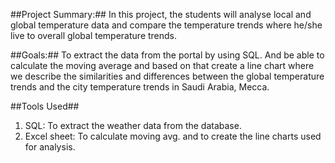 ##Project Summary:##
In this project, the students will analyse local and global temperature data and compare the
temperature trends where he/she live to overall global temperature trends.

##Goals:##
To extract the data from the portal by using SQL. And be able to calculate the moving average
and based on that create a line chart where we describe the similarities and differences between
the global temperature trends and the city temperature trends in Saudi Arabia, Mecca.

##Tools Used##
1. SQL: To extract the weather data from the database.
2. Excel sheet: To calculate moving avg. and to create the line charts used for analysis.
